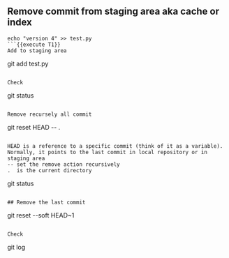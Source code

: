 ## Remove commit from staging area aka cache or index

```
echo "version 4" >> test.py
```{{execute T1}}
Add to staging area
```
git add test.py
```{{execute T1}}

Check 
```
git status
```{{execute T1}}

Remove recursely all commit 
```
git reset HEAD -- . 
```{{execute T1}}

HEAD is a reference to a specific commit (think of it as a variable). 
Normally, it points to the last commit in local repository or in staging area  
-- set the remove action recursively   
.  is the current directory  
```
git status
```{{execute T1}}

## Remove the last commit
```
git reset --soft HEAD~1
```{{execute T1}}

Check 
```
git log 
```{{execute T1}}